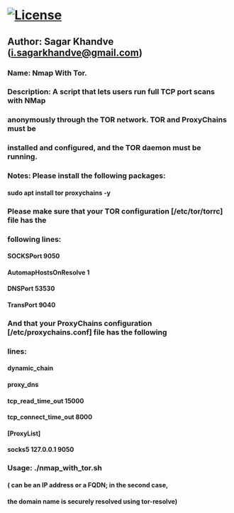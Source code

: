 # [![License](https://img.shields.io/badge/License-MIT-blue)](#license "Go to license section")

##  Author:       Sagar Khandve (i.sagarkhandve@gmail.com)

### Name:	       Nmap With Tor.

### Description:  A script that lets users run full TCP port scans with NMap
###               anonymously through the TOR network. TOR and ProxyChains must be
###               installed and configured, and the TOR daemon must be running.

### Notes:        Please install the following packages:

####			      sudo apt install tor proxychains -y

###     		   Please make sure that your TOR configuration [/etc/tor/torrc] file has the
###                following lines:

####                   SOCKSPort              9050
####                   AutomapHostsOnResolve  1
####                   DNSPort                53530
####                   TransPort              9040

###               And that your ProxyChains configuration [/etc/proxychains.conf] file has the following
###               lines:

####                   dynamic_chain
####                   proxy_dns
####                   tcp_read_time_out 15000
####                   tcp_connect_time_out 8000
####                   [ProxyList]
####                   socks5 127.0.0.1 9050



### Usage:        ./nmap_with_tor.sh <TARGET>

####               (<TARGET> can be an IP address or a FQDN; in the second case,
####                the domain name is securely resolved using tor-resolve)
